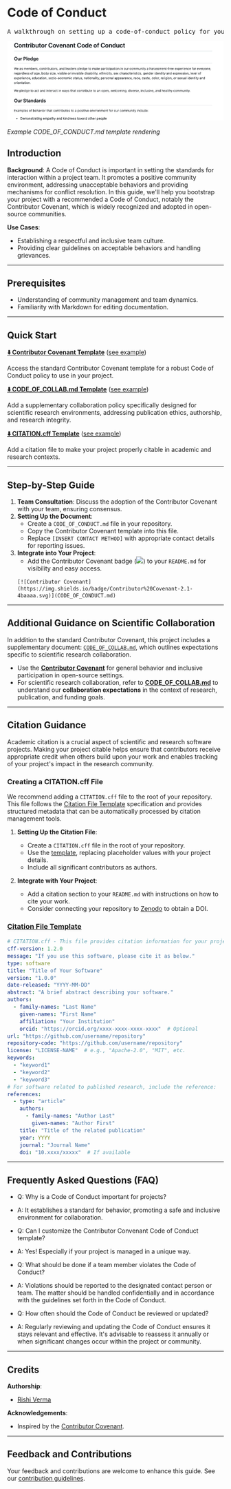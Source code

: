 # Code of Conduct

<pre align="center">A walkthrough on setting up a code-of-conduct policy for your project.</pre>

![code-of-conduct-screenshot-example](/img/code-of-conduct-screen.png)

*Example CODE_OF_CONDUCT.md template rendering*

## Introduction

**Background**: A Code of Conduct is important in setting the standards for interaction within a project team. It promotes a positive community environment, addressing unacceptable behaviors and providing mechanisms for conflict resolution. In this guide, we'll help you bootstrap your project with a recommended a Code of Conduct, notably the Contributor Covenant, which is widely recognized and adopted in open-source communities.

**Use Cases**:
- Establishing a respectful and inclusive team culture.
- Providing clear guidelines on acceptable behaviors and handling grievances.

---

## Prerequisites

* Understanding of community management and team dynamics.
* Familiarity with Markdown for editing documentation.

---

## Quick Start

**[⬇️ Contributor Covenant Template](https://www.contributor-covenant.org/version/2/1/code_of_conduct/code_of_conduct.md)** ([see example](https://github.com/riverma/terraformly/blob/main/CODE_OF_CONDUCT.md))

Access the standard Contributor Covenant template for a robust Code of Conduct policy to use in your project.

**[⬇️ CODE_OF_COLLAB.md Template](pathname:///assets/governance/code-of-conduct/CODE_OF_COLLAB.md)** ([see example](https://github.com/c-h-david/rapid2/blob/main/CODE_OF_COLLAB.md))

Add a supplementary collaboration policy specifically designed for scientific research environments, addressing publication ethics, authorship, and research integrity.

**[⬇️ CITATION.cff Template](pathname:///assets/governance/code-of-conduct/CITATION.cff)** ([see example](https://github.com/c-h-david/rapid2/blob/main/CITATION.cff))

Add a citation file to make your project properly citable in academic and research contexts.

---

## Step-by-Step Guide

1. **Team Consultation**: Discuss the adoption of the Contributor Covenant with your team, ensuring consensus.
2. **Setting Up the Document**:
   - Create a `CODE_OF_CONDUCT.md` file in your repository.
   - Copy the Contributor Covenant template into this file.
   - Replace `[INSERT CONTACT METHOD]` with appropriate contact details for reporting issues.
3. **Integrate into Your Project**:
   - Add the Contributor Covenant badge (![](https://img.shields.io/badge/Contributor%20Covenant-2.1-4baaaa.svg)) to your `README.md` for visibility and easy access.
    ```
    [![Contributor Covenant](https://img.shields.io/badge/Contributor%20Covenant-2.1-4baaaa.svg)](CODE_OF_CONDUCT.md)
    ```

---

## Additional Guidance on Scientific Collaboration

In addition to the standard Contributor Covenant, this project includes a supplementary document: [`CODE_OF_COLLAB.md`](pathname:///assets/governance/code-of-conduct/CODE_OF_COLLAB.md), which outlines expectations specific to scientific research collaboration.

- Use the [**Contributor Covenant**](https://www.contributor-covenant.org/version/2/1/code_of_conduct/code_of_conduct.md) for general behavior and inclusive participation in open-source settings.
- For scientific research collaboration, refer to [**CODE_OF_COLLAB.md**](pathname:///assets/governance/code-of-conduct/CODE_OF_COLLAB.md) to understand our **collaboration expectations** in the context of research, publication, and funding goals.

---

## Citation Guidance

Academic citation is a crucial aspect of scientific and research software projects. Making your project citable helps ensure that contributors receive appropriate credit when others build upon your work and enables tracking of your project's impact in the research community.

### Creating a CITATION.cff File

We recommend adding a `CITATION.cff` file to the root of your repository. This file follows the [Citation File Template](pathname:///assets/governance/code-of-conduct/CITATION.cff) specification and provides structured metadata that can be automatically processed by citation management tools.

1. **Setting Up the Citation File**:
   - Create a `CITATION.cff` file in the root of your repository.
   - Use the [template](pathname:///assets/governance/code-of-conduct/CITATION.cff), replacing placeholder values with your project details.
   - Include all significant contributors as authors.

2. **Integrate with Your Project**:
   - Add a citation section to your `README.md` with instructions on how to cite your work.
   - Consider connecting your repository to [Zenodo](https://zenodo.org/) to obtain a DOI.

### [Citation File Template](pathname:///assets/governance/code-of-conduct/CITATION.cff)

<a id="citation-file-template"></a>
```yaml
# CITATION.cff - This file provides citation information for your project
cff-version: 1.2.0
message: "If you use this software, please cite it as below."
type: software
title: "Title of Your Software"
version: "1.0.0"
date-released: "YYYY-MM-DD"
abstract: "A brief abstract describing your software."
authors:
  - family-names: "Last Name"
    given-names: "First Name"
    affiliation: "Your Institution"
    orcid: "https://orcid.org/xxxx-xxxx-xxxx-xxxx"  # Optional
url: "https://github.com/username/repository"
repository-code: "https://github.com/username/repository"
license: "LICENSE-NAME"  # e.g., "Apache-2.0", "MIT", etc.
keywords:
  - "keyword1"
  - "keyword2"
  - "keyword3"
# For software related to published research, include the reference:
references:
  - type: "article"
    authors:
      - family-names: "Author Last"
        given-names: "Author First"
    title: "Title of the related publication"
    year: YYYY
    journal: "Journal Name"
    doi: "10.xxxx/xxxxx"  # If available
```

---


## Frequently Asked Questions (FAQ)

- Q: Why is a Code of Conduct important for projects?
- A: It establishes a standard for behavior, promoting a safe and inclusive environment for collaboration.


- Q: Can I customize the Contributor Convenant Code of Conduct template?
- A: Yes! Especially if your project is managed in a unique way.


- Q: What should be done if a team member violates the Code of Conduct?
- A: Violations should be reported to the designated contact person or team. The matter should be handled confidentially and in accordance with the guidelines set forth in the Code of Conduct.


- Q: How often should the Code of Conduct be reviewed or updated?
- A: Regularly reviewing and updating the Code of Conduct ensures it stays relevant and effective. It's advisable to reassess it annually or when significant changes occur within the project or community.

---

## Credits

**Authorship**:
- [Rishi Verma](https://github.com/riverma)

**Acknowledgements**:
* Inspired by the [Contributor Covenant](https://www.contributor-covenant.org).

---

## Feedback and Contributions

Your feedback and contributions are welcome to enhance this guide. See our [contribution guidelines](https://nasa-ammos.github.io/slim/docs/contribute/contributing/).
